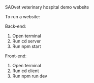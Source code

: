 SAOvet veterinary hospital demo website

To run a website:

Back-end:
1. Open terminal
2. Run cd server
3. Run npm start

Front-end:
1. Open terminal
2. Run cd client
3. Run npm run dev
